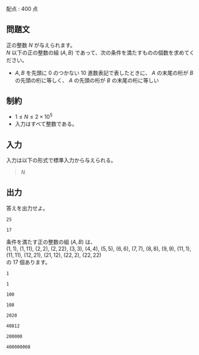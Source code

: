 配点 : $400$ 点

## 問題文

正の整数 $N$ が与えられます。<br>
$N$ 以下の正の整数の組 $(A,B)$ であって、次の条件を満たすものの個数を求めてください。  

- $A,B$ を先頭に $0$ のつかない $10$ 進数表記で表したときに、 $A$ の末尾の桁が $B$ の先頭の桁に等しく、 $A$ の先頭の桁が $B$ の末尾の桁に等しい

## 制約

- $1 \leq N \leq 2 \times 10^5$
- 入力はすべて整数である。

## 入力

入力は以下の形式で標準入力から与えられる。  

> $N$

## 出力

答えを出力せよ。

```input1
25
```

```output1
17
```

条件を満たす正の整数の組 $(A,B)$ は、<br>
$(1,1)$, $(1,11)$, $(2,2)$, $(2,22)$, $(3,3)$, $(4,4)$, $(5,5)$, $(6,6)$, $(7,7)$, $(8,8)$, $(9,9)$, $(11,1)$, $(11,11)$, $(12,21)$, $(21,12)$, $(22,2)$, $(22,22)$<br>
の $17$ 個あります。

```input2
1
```

```output2
1
```

```input3
100
```

```output3
108
```

```input4
2020
```

```output4
40812
```

```input5
200000
```

```output5
400000008
```